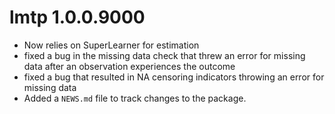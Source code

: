 # lmtp 1.0.0.9000

* Now relies on SuperLearner for estimation
* fixed a bug in the missing data check that threw an error for missing data 
 after an observation experiences the outcome
* fixed a bug that resulted in NA censoring indicators throwing an error for missing data
* Added a `NEWS.md` file to track changes to the package.
